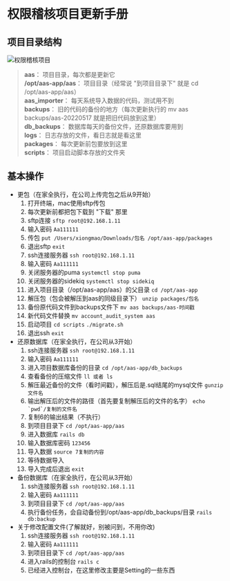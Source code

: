 # 权限稽核项目更新手册

## 项目目录结构

![权限稽核项目](aas.png)

> **aas**： 项目目录，每次都是更新它  
> **/opt/aas-app/aas**： 项目目录（经常说 "到项目目录下" 就是 cd /opt/aas-app/aas）  
> **aas_importer**： 每天系统导入数据的代码，测试用不到  
> **backups**： 旧的代码的备份的地方（每次更新执行的 mv aas backups/aas-20220517 就是把旧代码放到这里）  
> **db_backups**： 数据库每天的备份文件，还原数据库要用到  
> **logs**： 日志存放的文件，看日志就是看这里  
> **packages**： 每次更新前包要放到这里  
> **scripts**： 项目启动脚本存放的文件夹  

## 基本操作

* 更包（在家全执行，在公司上传完包之后从9开始）
  1. 打开终端，mac使用sftp传包
  2. 每次更新前都把包下载到 "下载" 那里
  3. sftp连接
     `sftp root@192.168.1.11`
  4. 输入密码
     `Aa111111`
  5. 传包
     `put /Users/xiongmao/Downloads/包名 /opt/aas-app/packages`
  6. 退出sftp
     `exit`
  7. ssh连接服务器
     `ssh root@192.168.1.11`
  8. 输入密码
     `Aa111111`
  9. 关闭服务器的puma
     `systemctl stop puma`
  10. 关闭服务器的sidekiq
      `systemctl stop sidekiq`
  11. 进入项目目录（/opt/aas-app/aas）的父目录
      `cd /opt/aas-app`
  12. 解压包（包会被解压到aas的同级目录下）
      `unzip packages/包名`
  13. 备份原代码文件到backups文件下
      `mv aas backups/aas-时间戳`
  14. 新代码文件替换
      `mv account_audit_system aas`
  15. 启动项目
      `cd scripts`
      `./migrate.sh`
  16. 退出ssh
      `exit`
* 还原数据库（在家全执行，在公司从3开始）
  1. ssh连接服务器
     `ssh root@192.168.1.11`
  2. 输入密码
     `Aa111111`
  3. 进入项目数据库备份的目录
     `cd /opt/aas-app/db_backups`
  4. 查看备份的压缩文件
     `ll 或者 ls`
  5. 解压最近备份的文件（看时间戳），解压后是.sql结尾的mysql文件
     `gunzip 文件名`
  6. 输出解压后的文件的路径（首先要复制解压后的文件的名字）
     ```echo `pwd`/复制的文件名```
  7. 复制6的输出结果（不执行）
  8. 到项目目录下
     `cd /opt/aas-app/aas`
  9. 进入数据库
     `rails db`
  10. 输入数据库密码
      `123456`
  11. 导入数据
      `source 7复制的内容`
  12. 等待数据导入
  13. 导入完成后退出
      `exit`
* 备份数据库（在家全执行，在公司从3开始）
  1. ssh连接服务器
     `ssh root@192.168.1.11`
  2. 输入密码
     `Aa111111`
  3. 到项目目录下
     `cd /opt/aas-app/aas`
  4. 执行备份任务，会自动备份到/opt/aas-app/db_backups/目录
     `rails db:backup`
* 关于修改配置文件(了解就好，别被问到，不用你改)
  1. ssh连接服务器
     `ssh root@192.168.1.11`
  2. 输入密码
     `Aa111111`
  3. 到项目目录下
     `cd /opt/aas-app/aas`
  4. 进入rails的控制台
     `rails c`
  5. 已经进入控制台，在这里修改主要是Setting的一些东西
